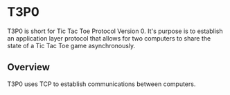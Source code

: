 # T3P0

T3P0 is short for Tic Tac Toe Protocol Version 0.
It's purpose is to establish an application layer protocol that allows for two computers to share the state of a Tic Tac Toe game asynchronously.

## Overview

T3P0 uses TCP to establish communications between computers.